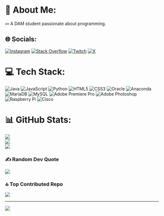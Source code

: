 # 💫 About Me:
💤 A DAM student passionate about programming.


## 🌐 Socials:
[![Instagram](https://img.shields.io/badge/Instagram-%23E4405F.svg?logo=Instagram&logoColor=white)](https://instagram.com/juangc.zip) [![Stack Overflow](https://img.shields.io/badge/-Stackoverflow-FE7A16?logo=stack-overflow&logoColor=white)](https://stackoverflow.com/users/rezzt) [![Twitch](https://img.shields.io/badge/Twitch-%239146FF.svg?logo=Twitch&logoColor=white)](https://twitch.tv/rezztt__) [![X](https://img.shields.io/badge/X-black.svg?logo=X&logoColor=white)](https://x.com/rezztt_zip) 

# 💻 Tech Stack:
![Java](https://img.shields.io/badge/java-%23ED8B00.svg?style=for-the-badge&logo=openjdk&logoColor=white) ![JavaScript](https://img.shields.io/badge/javascript-%23323330.svg?style=for-the-badge&logo=javascript&logoColor=%23F7DF1E) ![Python](https://img.shields.io/badge/python-3670A0?style=for-the-badge&logo=python&logoColor=ffdd54) ![HTML5](https://img.shields.io/badge/html5-%23E34F26.svg?style=for-the-badge&logo=html5&logoColor=white) ![CSS3](https://img.shields.io/badge/css3-%231572B6.svg?style=for-the-badge&logo=css3&logoColor=white) ![Oracle](https://img.shields.io/badge/Oracle-F80000?style=for-the-badge&logo=oracle&logoColor=white) ![Anaconda](https://img.shields.io/badge/Anaconda-%2344A833.svg?style=for-the-badge&logo=anaconda&logoColor=white) ![MariaDB](https://img.shields.io/badge/MariaDB-003545?style=for-the-badge&logo=mariadb&logoColor=white) ![MySQL](https://img.shields.io/badge/mysql-%2300000f.svg?style=for-the-badge&logo=mysql&logoColor=white) ![Adobe Premiere Pro](https://img.shields.io/badge/Adobe%20Premiere%20Pro-9999FF.svg?style=for-the-badge&logo=Adobe%20Premiere%20Pro&logoColor=white) ![Adobe Photoshop](https://img.shields.io/badge/adobe%20photoshop-%2331A8FF.svg?style=for-the-badge&logo=adobe%20photoshop&logoColor=white) ![Raspberry Pi](https://img.shields.io/badge/-RaspberryPi-C51A4A?style=for-the-badge&logo=Raspberry-Pi) ![Cisco](https://img.shields.io/badge/cisco-%23049fd9.svg?style=for-the-badge&logo=cisco&logoColor=black)
# 📊 GitHub Stats:
![](https://github-readme-stats.vercel.app/api?username=rezztt-coder&theme=radical&hide_border=false&include_all_commits=true&count_private=false)<br/>
![](https://github-readme-streak-stats.herokuapp.com/?user=rezztt-coder&theme=radical&hide_border=false)<br/>
![](https://github-readme-stats.vercel.app/api/top-langs/?username=rezztt-coder&theme=radical&hide_border=false&include_all_commits=true&count_private=false&layout=compact)

### ✍️ Random Dev Quote
![](https://quotes-github-readme.vercel.app/api?type=horizontal&theme=radical)

### 🔝 Top Contributed Repo
![](https://github-contributor-stats.vercel.app/api?username=rezztt-coder&limit=5&theme=radical&combine_all_yearly_contributions=true)

---
[![](https://visitcount.itsvg.in/api?id=rezztt-coder&icon=0&color=0)](https://visitcount.itsvg.in)

<!-- Proudly created with GPRM ( https://gprm.itsvg.in ) -->
